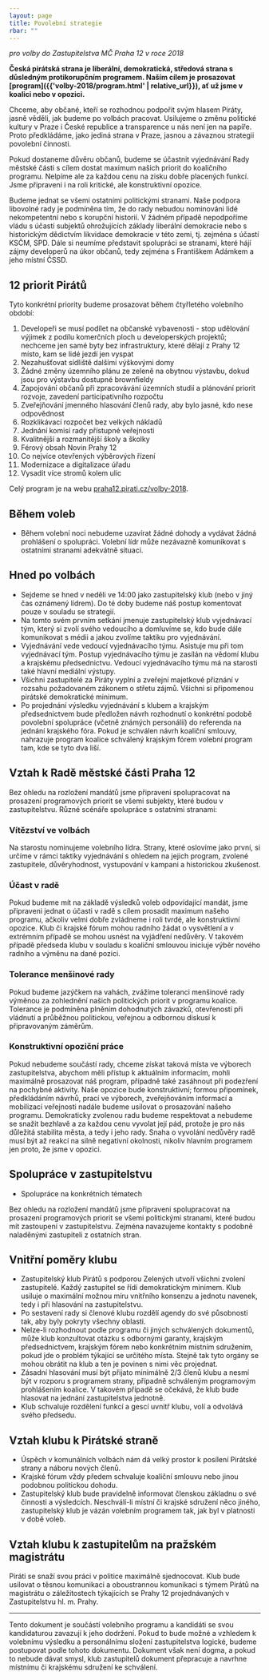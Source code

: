 ```yaml
---
layout: page
title: Povolební strategie
rbar: ""
---
```


_pro volby do Zastupitelstva MČ Praha 12 v roce 2018_

**Česká pirátská strana je liberální, demokratická, středová strana s důsledným protikorupčním programem. Naším cílem je prosazovat [program]({{'volby-2018/program.html' | relative_url}}), ať už jsme v koalici nebo v opozici.**

Chceme, aby občané, kteří se rozhodnou podpořit svým hlasem Piráty, jasně věděli, jak budeme po volbách pracovat. Usilujeme o změnu politické kultury v Praze i České republice a transparence u nás není jen na papíře. Proto předkládáme, jako jediná strana v Praze, jasnou a závaznou strategii povolební činnosti.

Pokud dostaneme důvěru občanů, budeme se účastnit vyjednávání Rady městské části s cílem dostat maximum našich priorit do koaličního programu. Nelpíme ale za každou cenu na zisku dobře placených funkcí. Jsme připraveni i na roli kritické, ale konstruktivní opozice.

Budeme jednat se všemi ostatními politickými stranami. Naše podpora libovolné rady je podmíněna tím, že do rady nebudou nominováni lidé nekompetentní nebo s korupční historií. V žádném případě nepodpoříme vládu s účastí subjektů ohrožujících základy liberální demokracie nebo s historickým dědictvím likvidace demokracie v této zemi, tj. zejména s účastí KSČM, SPD. Dále si neumíme představit spolupráci se stranami, které hájí zájmy developerů na úkor občanů, tedy zejména s Františkem Adámkem a jeho místní ČSSD.

## 12 priorit Pirátů

Tyto konkrétní priority budeme prosazovat během čtyřletého volebního období:

1. Developeři se musí podílet na občanské vybavenosti - stop udělování výjimek z podílu komerčních ploch u developerských projektů; nechceme jen samé byty bez infrastruktury, které dělají z Prahy 12 místo, kam se lidé jezdí jen vyspat
1. Nezahušťovat sídliště dalšími výškovými domy
1. Žádné změny územního plánu ze zeleně na obytnou výstavbu, dokud jsou pro výstavbu dostupné brownfieldy
1. Zapojování občanů při zpracovávání územních studií a plánování priorit rozvoje, zavedení participativního rozpočtu
1. Zveřejňování jmenného hlasování členů rady, aby bylo jasné, kdo nese odpovědnost
1. Rozklikávací rozpočet bez velkých nákladů
1. Jednání komisí rady přístupné veřejnosti
1. Kvalitnější a rozmanitější školy a školky
1. Férový obsah Novin Prahy 12
1. Co nejvíce otevřených výběrových řízení
1. Modernizace a digitalizace úřadu
1. Vysadit více stromů kolem ulic

Celý program je na webu [praha12.pirati.cz/volby-2018](https://praha12.pirati.cz/volby-2018).

## Během voleb

* Během volební noci nebudeme uzavírat žádné dohody a vydávat žádná prohlášení o spolupráci. Volební lídr může nezávazně komunikovat s ostatními stranami adekvátně situaci.

## Hned po volbách

* Sejdeme se hned v neděli ve 14:00 jako zastupitelský klub (nebo v jiný čas oznámený lídrem). Do té doby budeme náš postup komentovat pouze v souladu se strategií.
* Na tomto svém prvním setkání jmenuje zastupitelský klub vyjednávací tým, který si zvolí svého vedoucího a domluvíme se, kdo bude dále komunikovat s médii a jakou zvolíme taktiku pro vyjednávání.
* Vyjednávání vede vedoucí vyjednávacího týmu. Asistuje mu při tom vyjednávací tým. Postup vyjednávacího týmu je zasílán na vědomí klubu a krajskému předsednictvu. Vedoucí vyjednávacího týmu má na starosti také hlavní mediální výstupy.
* Všichni zastupitelé za Piráty vyplní a zveřejní majetkové přiznání v rozsahu požadovaném zákonem o střetu zájmů. Všichni si připomenou pirátské demokratické minimum.
* Po projednání výsledku vyjednávání s klubem a krajským předsednictvem bude předložen návrh rozhodnutí o konkrétní podobě povolební spolupráce (včetně známých personálií) do referenda na jednání krajského fóra. Pokud je schválen návrh koaliční smlouvy, nahrazuje program koalice schválený krajským fórem volební program tam, kde se tyto dva liší.

## Vztah k Radě městské části Praha 12

Bez ohledu na rozložení mandátů jsme připraveni spolupracovat na prosazení programových priorit se všemi subjekty, které budou v zastupitelstvu. Různé scénáře spolupráce s ostatními stranami:

### Vítězství ve volbách

Na starostu nominujeme volebního lídra. Strany, které oslovíme jako první, si určíme v rámci taktiky vyjednávání s ohledem na jejich program, zvolené zastupitele, důvěryhodnost, vystupování v kampani a historickou zkušenost.

### Účast v radě

Pokud budeme mít na základě výsledků voleb odpovídající mandát, jsme připraveni jednat o účasti v radě s cílem prosadit maximum našeho programu, ačkoliv velmi dobře zvládneme i roli tvrdé, ale konstruktivní opozice. Klub či krajské fórum mohou radního žádat o vysvětlení a v extrémním případě se mohou usnést na vyjádření nedůvěry. V takovém případě předseda klubu v souladu s koaliční smlouvou iniciuje výběr nového radního a výměnu na dané pozici.

### Tolerance menšinové rady

Pokud budeme jazýčkem na vahách, zvážíme toleranci menšinové rady výměnou za zohlednění našich politických priorit v programu koalice. Tolerance je podmíněna plněním dohodnutých závazků, otevřeností při vládnutí a průběžnou politickou, veřejnou a odbornou diskusí k připravovaným záměrům.

### Konstruktivní opoziční práce

Pokud nebudeme součástí rady, chceme získat taková místa ve výborech zastupitelstva, abychom měli přístup k aktuálním informacím, mohli maximálně prosazovat náš program, případně také zasáhnout při podezření na pochybné aktivity. Naše opozice bude konstruktivní; formou připomínek, předkládáním návrhů, prací ve výborech, zveřejňováním informací a mobilizací veřejnosti nadále budeme usilovat o prosazování našeho programu. Demokraticky zvolenou radu budeme respektovat a nebudeme se snažit bezhlavě a za každou cenu vyvolat její pád, protože je pro nás důležitá stabilita města, a tedy i jeho rady. Snaha o vyvolání nedůvěry radě musí být až reakcí na silně negativní okolnosti, nikoliv hlavním programem jen proto, že jsme v opozici.

## Spolupráce v zastupitelstvu

* Spolupráce na konkrétních tématech

Bez ohledu na rozložení mandátů jsme připraveni spolupracovat na prosazení programových priorit se všemi politickými stranami, které budou mít zastoupení v zastupitelstvu. Zejména navazujeme kontakty s podobně naladěnými zastupiteli z ostatních stran.

## Vnitřní poměry klubu

* Zastupitelský klub Pirátů s podporou Zelených utvoří všichni zvolení zastupitelé. Každý zastupitel se řídí demokratickým minimem. Klub usiluje o maximální možnou míru vnitřního konsenzu a jednotu navenek, tedy i při hlasování na zastupitelstvu.
* Po sestavení rady si členové klubu rozdělí agendy do své působnosti tak, aby byly pokryty všechny oblasti.
* Nelze-li rozhodnout podle programu či jiných schválených dokumentů, může klub konzultovat otázku s odbornými garanty, krajským předsednictvem, krajským fórem nebo konkrétním místním sdružením, pokud jde o problém týkající se určitého místa. Stejně tak tyto orgány se mohou obrátit na klub a ten je povinen s nimi věc projednat.
* Zásadní hlasování musí být přijato minimálně 2/3 členů klubu a nesmí být v rozporu s programem strany, případně schváleným programovým prohlášením koalice. V takovém případě se očekává, že klub bude hlasovat na jednání zastupitelstva jednotně.
* Klub schvaluje rozdělení funkcí a gescí uvnitř klubu, volí a odvolává svého předsedu.

## Vztah klubu k Pirátské straně

* Úspěch v komunálních volbách nám dá velký prostor k posílení Pirátské strany a náboru nových členů.
* Krajské fórum vždy předem schvaluje koaliční smlouvu nebo jinou podobnou politickou dohodu.
* Zastupitelský klub bude pravidelně informovat členskou základnu o své činnosti a výsledcích. Neschválí-li místní či krajské sdružení něco jiného, zastupitelský klub je vázán volebním programem tak, jak byl v platnosti v době voleb.

## Vztah klubu k zastupitelům na pražském magistrátu

Piráti se snaží svou práci v politice maximálně sjednocovat. Klub bude usilovat o těsnou komunikaci a oboustrannou komunikaci s týmem Pirátů na magistrátu o záležitostech týkajících se Prahy 12 projednávaných v Zastupitelstvu hl. m. Prahy.

- - -
Tento dokument je součástí volebního programu a kandidáti se svou kandidaturou zavazují k jeho dodržení. Pokud to bude možné a vzhledem k volebnímu výsledku a personálnímu složení zastupitelstva logické, budeme postupovat podle tohoto dokumentu. Dokument však není dogma, a pokud to nebude dávat smysl, klub zastupitelů dokument přepracuje a navrhne místnímu či krajskému sdružení ke schválení.
